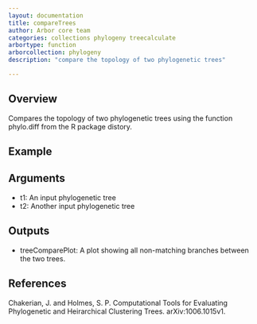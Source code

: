 ```yaml
---
layout: documentation
title: compareTrees
author: Arbor core team
categories: collections phylogeny treecalculate
arbortype: function
arborcollection: phylogeny
description: "compare the topology of two phylogenetic trees"

---
```


## Overview

Compares the topology of two phylogenetic trees using the function phylo.diff from the R package distory.

## Example


## Arguments

- t1: An input phylogenetic tree
- t2: Another input phylogenetic tree

## Outputs

- treeComparePlot: A plot showing all non-matching branches between the two trees.

## References

Chakerian, J. and Holmes, S. P. Computational Tools for Evaluating Phylogenetic and Heirarchical
Clustering Trees. arXiv:1006.1015v1.
